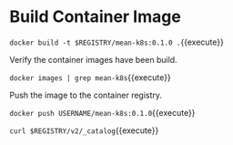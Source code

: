 # Build Container Image #

`docker build -t $REGISTRY/mean-k8s:0.1.0 .`{{execute}}

Verify the container images have been build.

`docker images | grep mean-k8s`{{execute}}

Push the image to the container registry.

`docker push USERNAME/mean-k8s:0.1.0`{{execute}}

`curl $REGISTRY/v2/_catalog`{{execute}}
